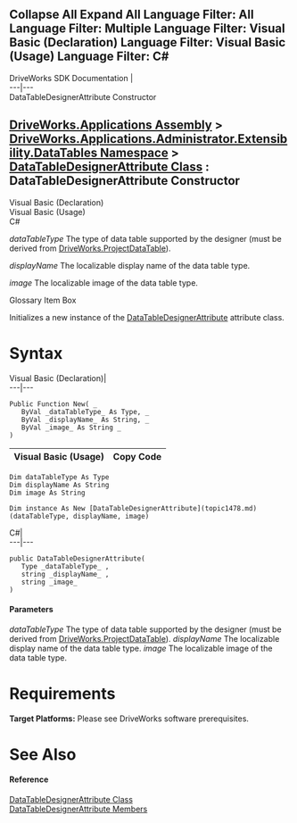 Collapse All Expand All Language Filter: All  Language Filter: Multiple  Language Filter: Visual Basic (Declaration) Language Filter: Visual Basic (Usage) Language Filter: C#  
---  
DriveWorks SDK Documentation  |   
---|---  
DataTableDesignerAttribute Constructor   
  
[DriveWorks.Applications Assembly](topic13.md) > [DriveWorks.Applications.Administrator.Extensibility.DataTables Namespace](topic1432.md) > [DataTableDesignerAttribute Class](topic1478.md) : DataTableDesignerAttribute Constructor  
---  
  
Visual Basic (Declaration)    
Visual Basic (Usage)    
C# 

_dataTableType_
    The type of data table supported by the designer (must be derived from [DriveWorks.ProjectDataTable](topic4282.md)).

_displayName_
    The localizable display name of the data table type.

_image_
    The localizable image of the data table type.

Glossary Item Box

Initializes a new instance of the [DataTableDesignerAttribute](topic1478.md) attribute class. 

# Syntax

Visual Basic (Declaration)|   
---|---  
      
    
    Public Function New( _
       ByVal _dataTableType_ As Type, _
       ByVal _displayName_ As String, _
       ByVal _image_ As String _
    )  
  
Visual Basic (Usage)| Copy Code  
---|---  
      
    
    Dim dataTableType As Type
    Dim displayName As String
    Dim image As String
     
    Dim instance As New [DataTableDesignerAttribute](topic1478.md)(dataTableType, displayName, image)  
  
C#|   
---|---  
      
    
    public DataTableDesignerAttribute( 
       Type _dataTableType_ ,
       string _displayName_ ,
       string _image_
    )  
  
#### Parameters

 _dataTableType_
    The type of data table supported by the designer (must be derived from [DriveWorks.ProjectDataTable](topic4282.md)).
_displayName_
    The localizable display name of the data table type.
_image_
    The localizable image of the data table type.

# Requirements

**Target Platforms:** Please see DriveWorks software prerequisites.

# See Also

#### Reference

[DataTableDesignerAttribute Class](topic1478.md)   
[DataTableDesignerAttribute Members](topic1479.md)


